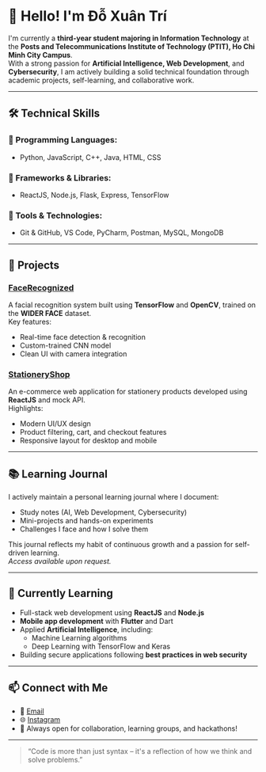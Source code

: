 # 👋 Hello! I'm Đỗ Xuân Trí

I'm currently a **third-year student majoring in Information Technology** at the **Posts and Telecommunications Institute of Technology (PTIT), Ho Chi Minh City Campus**.  
With a strong passion for **Artificial Intelligence, Web Development**, and **Cybersecurity**, I am actively building a solid technical foundation through academic projects, self-learning, and collaborative work.

---

## 🛠️ Technical Skills

### 🔹 Programming Languages:
- Python, JavaScript, C++, Java, HTML, CSS

### 🔹 Frameworks & Libraries:
- ReactJS, Node.js, Flask, Express, TensorFlow

### 🔹 Tools & Technologies:
- Git & GitHub, VS Code, PyCharm, Postman, MySQL, MongoDB

---

## 🚀 Projects

### [FaceRecognized](https://github.com/MinhKhongCau/FaceRecognized.git)
A facial recognition system built using **TensorFlow** and **OpenCV**, trained on the **WIDER FACE** dataset.  
Key features:
- Real-time face detection & recognition
- Custom-trained CNN model
- Clean UI with camera integration

### [StationeryShop](https://github.com/MinhTuNguyen02/project_web.git)
An e-commerce web application for stationery products developed using **ReactJS** and mock API.  
Highlights:
- Modern UI/UX design
- Product filtering, cart, and checkout features
- Responsive layout for desktop and mobile

---

## 📚 Learning Journal

I actively maintain a personal learning journal where I document:
- Study notes (AI, Web Development, Cybersecurity)
- Mini-projects and hands-on experiments
- Challenges I face and how I solve them

This journal reflects my habit of continuous growth and a passion for self-driven learning.  
*Access available upon request.*

---

## 🌱 Currently Learning

- Full-stack web development using **ReactJS** and **Node.js**
- **Mobile app development** with **Flutter** and Dart
- Applied **Artificial Intelligence**, including:
  - Machine Learning algorithms
  - Deep Learning with TensorFlow and Keras
- Building secure applications following **best practices in web security**


---

## 📫 Connect with Me

- 🔗 [Email](xuantri18112004@gmail.com)
- 🌐 [Instagram](https://www.instagram.com/trixuan204/)
- 💬 Always open for collaboration, learning groups, and hackathons!

---

> “Code is more than just syntax – it's a reflection of how we think and solve problems.”
